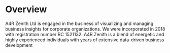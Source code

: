# Overview

A4R Zenith Ltd is engaged in the business of visualizing and managing business insights for corporate organizations.
We were incorporated in 2018 with registration number RC 1521132. A4R Zenith is a blend of energetic and highly experienced individuals with years of extensive data-driven business development
